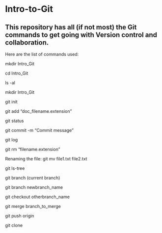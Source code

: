 # Intro-to-Git

## This repository has all (if not most) the Git commands to get going with Version control and collaboration. 

Here are the list of commands used:

mkdir Intro_Git

cd Intro_Git

ls -al

mkdir Intro_Git

git init

git add “doc_filename.extension”

git status

git commit -m “Commit message”

git log

git rm “filename.extension”

Renaming the file:
git mv file1.txt file2.txt

git ls-tree

git branch (current branch)

git branch newbranch_name

git checkout otherbranch_name

git merge branch_to_merge

git push origin

git clone
